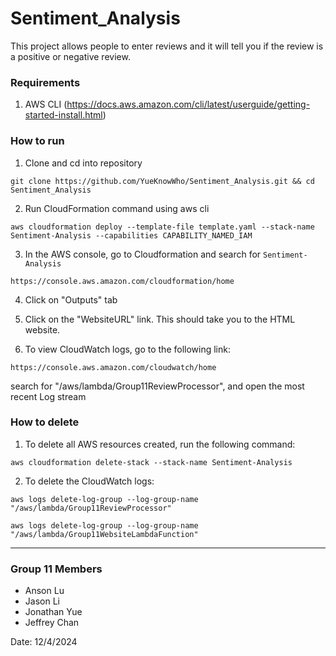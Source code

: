 # Sentiment_Analysis
This project allows people to enter reviews and it will tell you if the review is a positive or negative review.

### Requirements
1. AWS CLI (https://docs.aws.amazon.com/cli/latest/userguide/getting-started-install.html)

### How to run
1. Clone and cd into repository

```git clone https://github.com/YueKnowWho/Sentiment_Analysis.git && cd Sentiment_Analysis```

2. Run CloudFormation command using aws cli

```aws cloudformation deploy --template-file template.yaml --stack-name Sentiment-Analysis --capabilities CAPABILITY_NAMED_IAM```

3. In the AWS console, go to Cloudformation and search for `Sentiment-Analysis`

```https://console.aws.amazon.com/cloudformation/home```

4. Click on "Outputs" tab

5. Click on the "WebsiteURL" link. This should take you to the HTML website.

6. To view CloudWatch logs, go to the following link:

```https://console.aws.amazon.com/cloudwatch/home```

search for "/aws/lambda/Group11ReviewProcessor", and open the most recent Log stream


### How to delete
1. To delete all AWS resources created, run the following command:

```
aws cloudformation delete-stack --stack-name Sentiment-Analysis
```

2. To delete the CloudWatch logs:

```aws logs delete-log-group --log-group-name "/aws/lambda/Group11ReviewProcessor"```

```aws logs delete-log-group --log-group-name "/aws/lambda/Group11WebsiteLambdaFunction"```


-----

### Group 11 Members
* Anson Lu
* Jason Li
* Jonathan Yue
* Jeffrey Chan

Date: 12/4/2024
